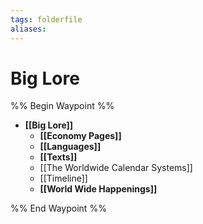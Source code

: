 ```yaml
---
tags: folderfile
aliases:
---
```


# Big Lore
%% Begin Waypoint %%
- **[[Big Lore]]**
	- **[[Economy Pages]]**
	- **[[Languages]]**
	- **[[Texts]]**
	- [[The Worldwide Calendar Systems]]
	- [[Timeline]]
	- **[[World Wide Happenings]]**

%% End Waypoint %%
